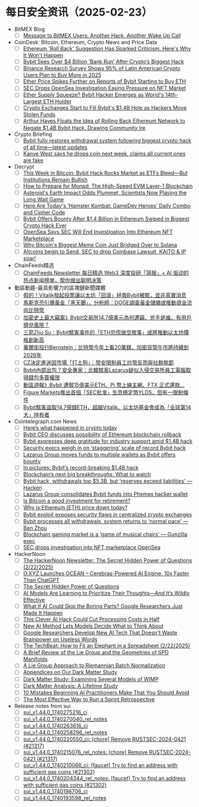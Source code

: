 # 每日安全资讯（2025-02-23）

- BitMEX Blog
  - [ ] [Message to BitMEX Users: Another Hack, Another Wake Up Call](https://blog.bitmex.com/bybit-hack-message/)
- CoinDesk: Bitcoin, Ethereum, Crypto News and Price Data
  - [ ] [Ethereum 'Roll Back' Suggestion Has Sparked Criticism. Here's Why It Won't Happen](https://www.coindesk.com/tech/2025/02/22/ethereum-roll-back-suggestion-has-sparked-criticism-here-s-why-it-won-t-happen)
  - [ ] [Bybit Sees Over $4 Billion ‘Bank Run’ After Crypto’s Biggest Hack](https://www.coindesk.com/business/2025/02/22/bybit-sees-over-usd4-billion-bank-run-after-crypto-s-biggest-hack)
  - [ ] [Binance Research Survey Shows 95% of Latin American Crypto Users Plan to Buy More in 2025](https://www.coindesk.com/markets/2025/02/22/binance-research-survey-shows-95-of-latin-american-crypto-users-plan-to-buy-more-in-2025)
  - [ ] [Ether Price Spikes Further on Reports of Bybit Starting to Buy ETH](https://www.coindesk.com/markets/2025/02/22/ether-price-spikes-further-on-reports-of-bybit-starting-to-buy-eth)
  - [ ] [SEC Drops OpenSea Investigation Easing Pressure on NFT Market](https://www.coindesk.com/markets/2025/02/22/sec-drops-opensea-investigation-easing-pressure-on-nft-market)
  - [ ] [Ether Supply Squeeze? Bybit Hacker Emerges as World's 14th-Largest ETH Holder](https://www.coindesk.com/markets/2025/02/22/ether-supply-squeeze-bybit-hacker-emerges-as-world-s-14th-largest-eth-holder)
  - [ ] [Crypto Exchanges Start to Fill Bybit's $1.4B Hole as Hackers Move Stolen Funds](https://www.coindesk.com/markets/2025/02/22/exchanges-start-to-fill-bybit-s-usd1-4b-hole-as-hackers-move-stolen-funds)
  - [ ] [Arthur Hayes Floats the Idea of Rolling Back Ethereum Network to Negate $1.4B Bybit Hack, Drawing Community Ire](https://www.coindesk.com/markets/2025/02/22/arthur-hayes-proposes-rolling-back-ethereum-network-to-negate-usd1-4b-bybit-hack)
- Crypto Briefing
  - [ ] [Bybit fully restores withdrawal system following biggest crypto hack of all time—latest updates](https://cryptobriefing.com/bybit-withdrawal-restoration-after-hack/)
  - [ ] [Kanye West says he drops coin next week, claims all current ones are fake](https://cryptobriefing.com/kanye-west-crypto-token-launch/)
- Decrypt
  - [ ] [This Week in Bitcoin: Bybit Hack Rocks Market as ETFs Bleed—But Institutions Remain Bullish](https://decrypt.co/307119/this-week-bitcoin-bybit-hack-etfs-bleed-institutions-bullish)
  - [ ] [How to Prepare for Monad: The High-Speed EVM Layer-1 Blockchain](https://decrypt.co/resources/how-to-prepare-for-monad-the-high-speed-evm-layer-1-blockchain)
  - [ ] [Asteroid's Earth Impact Odds Plummet, Scientists Now Playing the Long Wait Game](https://decrypt.co/307310/asteroids-earth-impact-odds-plummet)
  - [ ] [Here Are Today's ‘Hamster Kombat: GameDev Heroes’ Daily Combo and Cipher Code](https://decrypt.co/resources/todays-hamster-kombat-daily-combo-cipher-code)
  - [ ] [Bybit Offers Bounty After $1.4 Billion in Ethereum Swiped in Biggest Crypto Hack Ever](https://decrypt.co/307359/bybit-bounty-ethereum-biggest-crypto-hack-ever)
  - [ ] [OpenSea Says SEC Will End Investigation Into Ethereum NFT Marketplace](https://decrypt.co/307352/opensea-sec-end-investigation-nft-marketplace)
  - [ ] [Why Bitcoin's Biggest Meme Coin Just Bridged Over to Solana](https://decrypt.co/307317/why-bitcoin-biggest-meme-coin-bridged-solana)
  - [ ] [Altcoins begin to Send, SEC to drop Coinbase Lawsuit, KAITO & IP soar!](https://decrypt.co/videos/interviews/B8mLqtaG/altcoins-begin-to-send-sec-to-drop-coinbase-lawsuit-kaito-ip-soar)
- ChainFeeds精选
  - [ ] [ChainFeeds Newsletter 每日精选 Web3 深度投研「简报」+ AI 驱动的热点新闻榜单，帮你做出聪明决策](https://substack.chainfeeds.xyz/p/vitalik-ef-glassnodeaptos-monad)
- 動區動趨-最具影響力的區塊鏈新聞媒體
  - [ ] [假的！Vitalik發起投票讓以太坊「回滾」拯救Bybit被駭，並非真實消息](https://www.blocktempo.com/rumor-that-vitalik-buterin-will-vote-for-ethereum-rollback-is-fake-news/)
  - [ ] [馬斯克恐引爆黃金「黑天鵝」，分析師：DOGE調查黃金儲備或推動資金流向比特幣](https://www.blocktempo.com/trump-plans-to-review-gold-reserves-at-fort-knox/)
  - [ ] [加密史上最大竊案》Bybit交易所14.7億美元為何遭竊、兇手是誰、有用戶擠兌風險？](https://www.blocktempo.com/the-largest-crypto-heist-in-history-why-did-bybit-lose-1-47-billion/)
  - [ ] [三箭Zhu Su：Bybit駭客事件的「ETH恐慌做空敘事」或將推動以太坊價格創新高](https://www.blocktempo.com/zhu-su-bybit-hacks-eth-panic-short-narrative-may-drive-ethereum-to-ath/)
  - [ ] [華爾街投行Bernstein：比特幣今年上看20萬鎂，加密貨幣牛市將持續到2026年](https://www.blocktempo.com/bernstein-expects-crypto-bull-run-to-continue-until-2026/)
  - [ ] [CZ決定進迷因市場「打土狗」：幣安限制員工炒幣反而與社群脫節](https://www.blocktempo.com/cz-says-he-plans-to-buy-memecoin/)
  - [ ] [Bybit內部出包？安全專家：北韓駭客Lazarus疑似入侵交易所員工電腦取得錢包多簽權限](https://www.blocktempo.com/lazarus-suspected-of-hacking-exchange-staff-to-access-multi-sign-wallets/)
  - [ ] [動區週報》Bybit 遭駭15億美元ETH、Pi 幣上線主網、FTX 正式還款…](https://www.blocktempo.com/quick-look-at-this-week-market-dynamics-and-analysis-0222/)
  - [ ] [Figure Markets推出首個「SEC批准」生息穩定幣YLDS，但有一限制條件](https://www.blocktempo.com/figure-markets-launches-interest-bearing-stablecoin-ylds/)
  - [ ] [Bybit駭客盜取14.7億鎂ETH，超越Vitalik、以太坊基金會成為「全球第14大」持有者](https://www.blocktempo.com/bybit-hacker-stole-1-47b-in-eth-now-the-14th-largest-holder-surpassing-vitalik-and-ethereum-foundation/)
- Cointelegraph.com News
  - [ ] [Here’s what happened in crypto today](https://cointelegraph.com/news/what-happened-in-crypto-today?utm_source=rss_feed&utm_medium=rss&utm_campaign=rss_partner_inbound)
  - [ ] [Bybit CEO discusses possibility of Ethereum blockchain rollback](https://cointelegraph.com/news/bybit-ceo-discusses-possibility-ethereum-blockchain-rollback?utm_source=rss_feed&utm_medium=rss&utm_campaign=rss_partner_inbound)
  - [ ] [Bybit expresses deep gratitude for industry support amid $1.4B hack](https://cointelegraph.com/news/bybit-expresses-deep-crypto-industry-support?utm_source=rss_feed&utm_medium=rss&utm_campaign=rss_partner_inbound)
  - [ ] [Security execs weigh in on ‘staggering’ scale of record Bybit hack](https://cointelegraph.com/news/bybit-hack-security-execs-weigh-in?utm_source=rss_feed&utm_medium=rss&utm_campaign=rss_partner_inbound)
  - [ ] [Lazarus Group moves funds to multiple wallets as Bybit offers bounty](https://cointelegraph.com/news/lazarus-moves-funds-multiple-wallets-bybit-offers-bounty?utm_source=rss_feed&utm_medium=rss&utm_campaign=rss_partner_inbound)
  - [ ] [In pictures: Bybit’s record-breaking $1.4B hack](https://cointelegraph.com/news/bybit-1-4b-hack-in-pictures?utm_source=rss_feed&utm_medium=rss&utm_campaign=rss_partner_inbound)
  - [ ] [Blockchain’s next big breakthroughs: What to watch](https://cointelegraph.com/news/blockchain-s-next-big-breakthroughs?utm_source=rss_feed&utm_medium=rss&utm_campaign=rss_partner_inbound)
  - [ ] [Bybit hack, withdrawals top $5.3B, but ‘reserves exceed liabilities’ — Hacken](https://cointelegraph.com/news/bybit-hack-withdrawals-5-3b-reserves-secure-hacken?utm_source=rss_feed&utm_medium=rss&utm_campaign=rss_partner_inbound)
  - [ ] [Lazarus Group consolidates Bybit funds into Phemex hacker wallet](https://cointelegraph.com/news/lazarus-group-consolidates-bybit-phemex-hacker-wallet?utm_source=rss_feed&utm_medium=rss&utm_campaign=rss_partner_inbound)
  - [ ] [Is Bitcoin a good investment for retirement?](https://cointelegraph.com/explained/is-bitcoin-a-good-investment-for-retirement?utm_source=rss_feed&utm_medium=rss&utm_campaign=rss_partner_inbound)
  - [ ] [Why is Ethereum (ETH) price down today?](https://cointelegraph.com/news/why-is-ethereum-eth-price-down-today?utm_source=rss_feed&utm_medium=rss&utm_campaign=rss_partner_inbound)
  - [ ] [Bybit exploit exposes security flaws in centralized crypto exchanges](https://cointelegraph.com/news/bybit-hack-centralized-exchange-security-flaws?utm_source=rss_feed&utm_medium=rss&utm_campaign=rss_partner_inbound)
  - [ ] [Bybit processes all withdrawals, system returns to ‘normal pace’ — Ben Zhou](https://cointelegraph.com/news/crypto-exchange-bybit-withdrawals-processed-after-hack-ben-zhou?utm_source=rss_feed&utm_medium=rss&utm_campaign=rss_partner_inbound)
  - [ ] [Blockchain gaming market is a ‘game of musical chairs’ — Gunzilla exec](https://cointelegraph.com/news/blockchain-gaming-capital-rotation-musical-chairs-gunzilla-games-interview?utm_source=rss_feed&utm_medium=rss&utm_campaign=rss_partner_inbound)
  - [ ] [SEC drops investigation into NFT marketplace OpenSea](https://cointelegraph.com/news/sec-closes-investigation-nft-platform-opensea?utm_source=rss_feed&utm_medium=rss&utm_campaign=rss_partner_inbound)
- HackerNoon
  - [ ] [The HackerNoon Newsletter: The Secret Hidden Power of Questions (2/22/2025)](https://hackernoon.com/2-22-2025-newsletter?source=rss)
  - [ ] [O.XYZ Launches OCEAN – Cerebras-Powered AI Engine, 10x Faster Than ChatGPT](https://hackernoon.com/oxyz-launches-ocean-cerebras-powered-ai-engine-10x-faster-than-chatgpt?source=rss)
  - [ ] [The Secret Hidden Power of Questions](https://hackernoon.com/the-secret-hidden-power-of-questions?source=rss)
  - [ ] [AI Models Are Learning to Prioritize Their Thoughts—And It’s Wildly Effective](https://hackernoon.com/ai-models-are-learning-to-prioritize-their-thoughtsand-its-wildly-effective?source=rss)
  - [ ] [What If AI Could Skip the Boring Parts? Google Researchers Just Made It Happen](https://hackernoon.com/what-if-ai-could-skip-the-boring-parts-google-researchers-just-made-it-happen?source=rss)
  - [ ] [This Clever AI Hack Could Cut Processing Costs in Half](https://hackernoon.com/this-clever-ai-hack-could-cut-processing-costs-in-half?source=rss)
  - [ ] [New AI Method Lets Models Decide What to Think About](https://hackernoon.com/new-ai-method-lets-models-decide-what-to-think-about?source=rss)
  - [ ] [Google Researchers Develop New AI Tech That Doesn't Waste Brainpower on Useless Words](https://hackernoon.com/google-researchers-develop-new-ai-tech-that-doesnt-waste-brainpower-on-useless-words?source=rss)
  - [ ] [The TechBeat: How to Fit an Elephant in a Spreadsheet (2/22/2025)](https://hackernoon.com/2-22-2025-techbeat?source=rss)
  - [ ] [A Brief Review of the Lie Group and the Geometries of SPD Manifolds](https://hackernoon.com/a-brief-review-of-the-lie-group-and-the-geometries-of-spd-manifolds?source=rss)
  - [ ] [A Lie Group Approach to Riemannian Batch Normalization](https://hackernoon.com/a-lie-group-approach-to-riemannian-batch-normalization?source=rss)
  - [ ] [Appendices on Our Dark Matter Study](https://hackernoon.com/appendices-on-our-dark-matter-study?source=rss)
  - [ ] [Dark Matter Study: Examining Several Models of WIMP](https://hackernoon.com/dark-matter-study-examining-several-models-of-wimp?source=rss)
  - [ ] [Dark Matter Analysis: A Lifetime Study](https://hackernoon.com/dark-matter-analysis-a-lifetime-study?source=rss)
  - [ ] [10 Mistakes Beginning AI Practitioners Make That You Should Avoid](https://hackernoon.com/10-mistakes-beginning-ai-practitioners-make-that-you-should-avoid?source=rss)
  - [ ] [The Most Effective Way to Run a Sprint Retrospective](https://hackernoon.com/the-most-effective-way-to-run-a-sprint-retrospective?source=rss)
- Release notes from sui
  - [ ] [sui_v1.44.0_1740275216_ci](https://github.com/MystenLabs/sui/releases/tag/sui_v1.44.0_1740275216_ci)
  - [ ] [sui_v1.44.0_1740270040_rel_notes](https://github.com/MystenLabs/sui/releases/tag/sui_v1.44.0_1740270040_rel_notes)
  - [ ] [sui_v1.44.0_1740263616_ci](https://github.com/MystenLabs/sui/releases/tag/sui_v1.44.0_1740263616_ci)
  - [ ] [sui_v1.44.0_1740258296_rel_notes](https://github.com/MystenLabs/sui/releases/tag/sui_v1.44.0_1740258296_rel_notes)
  - [ ] [sui_v1.44.0_1740220550_ci: [chore] Remove RUSTSEC-2024-0421 (#21317)](https://github.com/MystenLabs/sui/releases/tag/sui_v1.44.0_1740220550_ci)
  - [ ] [sui_v1.44.0_1740215076_rel_notes: [chore] Remove RUSTSEC-2024-0421 (#21317)](https://github.com/MystenLabs/sui/releases/tag/sui_v1.44.0_1740215076_rel_notes)
  - [ ] [sui_v1.44.0_1740210066_ci: [faucet] Try to find an address with sufficient gas coins (#21302)](https://github.com/MystenLabs/sui/releases/tag/sui_v1.44.0_1740210066_ci)
  - [ ] [sui_v1.44.0_1740204344_rel_notes: [faucet] Try to find an address with sufficient gas coins (#21302)](https://github.com/MystenLabs/sui/releases/tag/sui_v1.44.0_1740204344_rel_notes)
  - [ ] [sui_v1.44.0_1740198706_ci](https://github.com/MystenLabs/sui/releases/tag/sui_v1.44.0_1740198706_ci)
  - [ ] [sui_v1.44.0_1740193598_rel_notes](https://github.com/MystenLabs/sui/releases/tag/sui_v1.44.0_1740193598_rel_notes)
